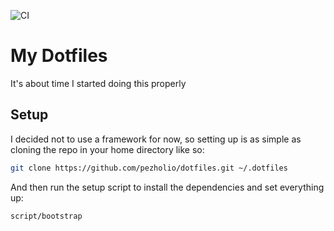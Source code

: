![CI](https://github.com/pezholio/dotfiles/workflows/CI/badge.svg)

# My Dotfiles

It's about time I started doing this properly

## Setup

I decided not to use a framework for now, so setting up is as simple as cloning
the repo in your home directory like so:

```bash
git clone https://github.com/pezholio/dotfiles.git ~/.dotfiles
```

And then run the setup script to install the dependencies and set everything up:

```bash
script/bootstrap
```
